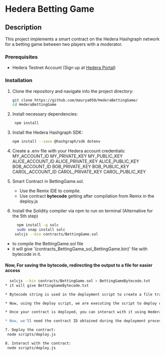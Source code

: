 # Hedera Betting Game

## Description
This project implements a smart contract on the Hedera Hashgraph network for a betting game between two players with a moderator.


### Prerequisites
- Hedera Testnet Account (Sign up at [Hedera Portal](https://portal.hedera.com/))

### Installation
1. Clone the repository and navigate into the project directory:
   ```bash
   git clone https://github.com/maurya050/HederaBettingGame/
   cd HederaBettingGame

2. Install necessary dependencies:
   ```bash
    npm install

4. Install the Hedera Hashgraph SDK:
    ```bash
    npm install --save @hashgraph/sdk dotenv

6. Create a .env file with your Hedera account credentials:
    MY_ACCOUNT_ID
    MY_PRIVATE_KEY
    MY_PUBLIC_KEY
    ALICE_ACCOUNT_ID
    ALICE_PRIVATE_KEY
    ALICE_PUBLIC_KEY
    BOB_ACCOUNT_ID
    BOB_PRIVATE_KEY
    BOB_PUBLIC_KEY
    CAROL_ACCOUNT_ID
    CAROL_PRIVATE_KEY
    CAROL_PUBLIC_KEY

7. Smart Contract in BettingGame.sol.
    - Use the Remix IDE to compile.
    - Use contract **bytecode**  getting after compilation from Remix in the deploy.js

8. Install the Solidity compiler via npm to run on terminal (Alternative for the 5th step)
    ```bash
      npm install -g solc
      sudo snap install solc
     solcjs --bin contracts/BettingGame.sol 
* to compile the BettingGame.sol file
* it will give '(contracts_BettingGame_sol_BettingGame.bin)' file with bytecode in it.
#### Now, For saving the **bytecode**, redirecting the output to a file for easier access
   ```bash
     solcjs --bin contracts/BettingGame.sol > BettingGameBytecode.txt
* it will give BettingGameBytecode.txt

* Bytecode string is used in the deployment script to create a file transaction and then a contract on the Hedera network.

* Now, using the deploy script, we are executing the script to deploy our contract to the Hedera testnet. The deployment involves creating a file on Hedera to store the contract bytecode and then using that file ID to instantiate the contract.

* Once your contract is deployed, you can interact with it using Hedera's SDK functions for contract calls and executions.

* Now, we'll need the contract ID obtained during the deployment process. and we will use this ID to create and send transactions or calls to the contract functions defined in BettingGame.sol, such as placeBet, submitNumber.

7. Deploy the contract: 
    node scripts/deploy.js

8. Interact with the contract:
    node scripts/deploy.js

